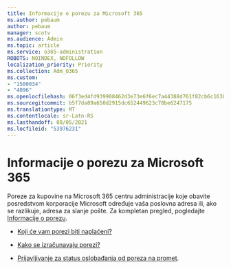 ```yaml
---
title: Informacije o porezu za Microsoft 365
ms.author: pebaum
author: pebaum
manager: scotv
ms.audience: Admin
ms.topic: article
ms.service: o365-administration
ROBOTS: NOINDEX, NOFOLLOW
localization_priority: Priority
ms.collection: Adm_O365
ms.custom:
- "1500034"
- "4896"
ms.openlocfilehash: 06f3ed4fd939908462d3e73e6f6ec7a44388d761f82cb6c1638ae1d63217e54d
ms.sourcegitcommit: b5f7da89a650d2915dc652449623c78be6247175
ms.translationtype: MT
ms.contentlocale: sr-Latn-RS
ms.lasthandoff: 08/05/2021
ms.locfileid: "53976231"
---
```

# <a name="microsoft-365-tax-information"></a>Informacije o porezu za Microsoft 365

Poreze za kupovine na Microsoft 365 centru administracije koje obavite posredstvom korporacije Microsoft određuje vaša poslovna adresa ili, ako se razlikuje, adresa za slanje pošte. Za kompletan pregled, pogledajte [Informacije o porezu](https://docs.microsoft.com/microsoft-365/commerce/billing-and-payments/tax-information?view=o365-worldwide).

- [Koji će vam porezi biti naplaćeni?](https://docs.microsoft.com/microsoft-365/commerce/billing-and-payments/tax-information?view=o365-worldwide#what-tax-will-i-be-charged) 

- [Kako se izračunavaju porezi?](https://docs.microsoft.com/microsoft-365/commerce/billing-and-payments/tax-information?view=o365-worldwide#how-taxes-are-calculated)

- [Prijavljivanje za status oslobađanja od poreza na promet](https://docs.microsoft.com/microsoft-365/commerce/billing-and-payments/tax-information?view=o365-worldwide#apply-for-tax-exempt-status).
